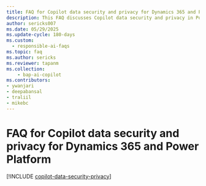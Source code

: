 ```yaml
---
title: FAQ for Copilot data security and privacy for Dynamics 365 and Power Platform
description: This FAQ discusses Copilot data security and privacy in Power Platform and how Copilot responsibly uses AI capabilities.
author: sericks007 
ms.date: 05/29/2025
ms.update-cycle: 180-days
ms.custom: 
  - responsible-ai-faqs
ms.topic: faq
ms.author: sericks
ms.reviewer: tapanm
ms.collection: 
    - bap-ai-copilot
ms.contributors:
- ywanjari
- deepabansal
- traliil
- mikebc
---
```


# FAQ for Copilot data security and privacy for Dynamics 365 and Power Platform 

[!INCLUDE [copilot-data-security-privacy](~/../shared-content/shared/responsible-ai-faqs-includes/copilot-data-security-privacy.md)]
